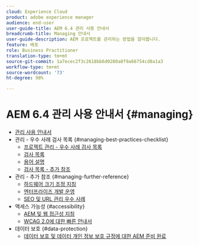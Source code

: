 ```yaml
---
cloud: Experience Cloud
product: adobe experience manager
audience: end-user
user-guide-title: AEM 6.4 관리 사용 안내서
breadcrumb-title: Managing 안내서
user-guide-description: AEM 프로젝트를 관리하는 방법을 알아봅니다.
feature: 배포
role: Business Practitioner
translation-type: tm+mt
source-git-commit: 1a7ecec2f3c2618bb6d0280a8f9a66754cd8a1a3
workflow-type: tm+mt
source-wordcount: '73'
ht-degree: 98%

---
```



# AEM 6.4 관리 사용 안내서 {#managing}

+ [관리 사용 안내서](home.md)
+ 관리 - 우수 사례 검사 목록 {#managing-best-practices-checklist}
   + [프로젝트 관리 - 우수 사례 검사 목록](best-practices.md)
   + [검사 목록](best-practices-checklist.md)
   + [용어 설명](best-practices-glossary.md)
   + [검사 목록 - 추가 참조](best-practices-further-reference.md)
+ 관리 - 추가 참조 {#managing-further-reference}
   + [하드웨어 크기 조정 지침](hardware-sizing-guidelines.md)
   + [엔터프라이즈 개발 운영](enterprise-devops.md)
   + [SEO 및 URL 관리 우수 사례](seo-and-url-management.md)
+ 액세스 가능성 {#accessibility}
   + [AEM 및 웹 접근성 지침](web-accessibility.md)
   + [WCAG 2.0에 대한 빠른 안내서](qg-wcag.md)
+ 데이터 보호 {#data-protection}
   + [데이터 보호 및 데이터 개인 정보 보호 규정에 대한 AEM 준비 완료](data-protection-and-privacy.md)
